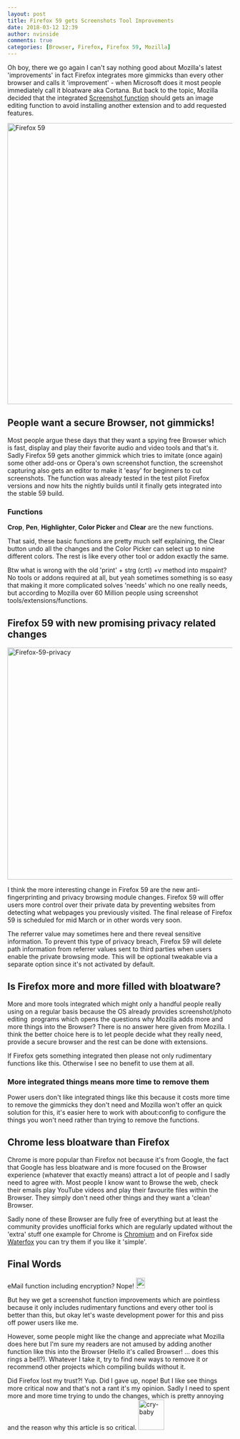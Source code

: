 ```yaml
---
layout: post
title: Firefox 59 gets Screenshots Tool Improvements
date: 2018-03-12 12:39
author: nvinside
comments: true
categories: [Browser, Firefox, Firefox 59, Mozilla]
---
```

Oh boy, there we go again I can't say nothing good about Mozilla's latest 'improvements' in fact Firefox integrates more gimmicks than every other browser and calls it 'improvement' - when Microsoft does it most people immediately call it bloatware aka Cortana. But back to the topic, Mozilla decided that the integrated <a href="https://screenshots.firefox.com" target="_blank" rel="noopener">Screenshot function</a> should gets an image editing function to avoid installing another extension and to add requested features.

<img class=" size-full wp-image-3601 aligncenter" src="https://chefkochblog.files.wordpress.com/2018/03/firefox-59.png" alt="Firefox 59" width="1200" height="630" />

<!--more-->

<h2>People want a secure Browser, not gimmicks!</h2>

Most people argue these days that they want a spying free Browser which is fast, display and play their favorite audio and video tools and that's it. Sadly Firefox 59 gets another gimmick which tries to imitate (once again) some other add-ons or Opera's own screenshot function, the screenshot capturing also gets an editor to make it 'easy' for beginners to cut screenshots. The function was already tested in the test pilot Firefox versions and now hits the nightly builds until it finally gets integrated into the stable 59 build.

<h3>Functions</h3>

<strong>Crop</strong>, <strong>Pen</strong>, <strong>Highlighter</strong>,<strong> Color Picker </strong>and <strong>Clear</strong> are the new functions.

That said, these basic functions are pretty much self explaining, the Clear button undo all the changes and the Color Picker can select up to nine different colors. The rest is like every other tool or addon exactly the same.

Btw what is wrong with the old 'print' + strg (crtl) +v method into mspaint? No tools or addons required at all, but yeah sometimes something is so easy that making it more complicated solves 'needs' which no one really needs, but according to Mozilla over 60 Million people using screenshot tools/extensions/functions.

<h2>Firefox 59 with new promising privacy related changes</h2>

<img class="alignnone size-full wp-image-3602" src="https://chefkochblog.files.wordpress.com/2018/03/firefox-59-privacy.jpg" alt="Firefox-59-privacy" width="1045" height="520" />

I think the more interesting change in Firefox 59 are the new anti-fingerprinting and privacy browsing module changes. Firefox 59 will offer users more control over their private data by preventing websites from detecting what webpages you previously visited. The final release of Firefox 59 is scheduled for mid March or in other words very soon.

The referrer value may sometimes here and there reveal sensitive information. To prevent this type of privacy breach, Firefox 59 will delete path information from referrer values sent to third parties when users enable the private browsing mode. This will be optional tweakable via a separate option since it's not activated by default.

<h2>Is Firefox more and more filled with bloatware?</h2>

More and more tools integrated which might only a handful people really using on a regular basis because the OS already provides screenshot/photo editing  programs which opens the questions why Mozilla adds more and more things into the Browser? There is no answer here given from Mozilla. I think the better choice here is to let people decide what they really need, provide a secure browser and the rest can be done with extensions.

If Firefox gets something integrated then please not only rudimentary functions like this. Otherwise I see no benefit to use them at all.

<h3>More integrated things means more time to remove them</h3>

Power users don't like integrated things like this because it costs more time to remove the gimmicks they don't need and Mozilla won't offer an quick solution for this, it's easier here to work with about:config to configure the things you won't need rather than trying to remove the functions.

<h2>Chrome less bloatware than Firefox</h2>

Chrome is more popular than Firefox not because it's from Google, the fact that Google has less bloatware and is more focused on the Browser experience (whatever that exactly means) attract a lot of people and I sadly need to agree with. Most people I know want to Browse the web, check their emails play YouTube videos and play their favourite files within the Browser. They simply don't need other things and they want a 'clean' Browser.

Sadly none of these Browser are fully free of everything but at least the community provides unofficial forks which are regularly updated without the 'extra' stuff one example for Chrome is <a href="https://chromium.woolyss.com" target="_blank" rel="noopener">Chromium</a> and on Firefox side <a href="https://www.waterfoxproject.org" target="_blank" rel="noopener">Waterfox</a> you can try them if you like it 'simple'.

<h2>Final Words</h2>

eMail function including encryption? Nope! <img class="alignnone size-full wp-image-3530" src="https://chefkochblog.files.wordpress.com/2018/03/h4cvlgl.gif" alt="h4CvlGL" width="20" height="24" />

But hey we get a screenshot function improvements which are pointless because it only includes rudimentary functions and every other tool is better than this, but okay let's waste development power for this and piss off power users like me.

However, some people might like the change and appreciate what Mozilla does here but I'm sure my readers are not amused by adding another function like this into the Browser (Hello it's called Browser! ... does this rings a bell?). Whatever I take it, try to find new ways to remove it or recommend other projects which compiling builds without it.

Did Firefox lost my trust?! Yup. Did I gave up, nope! But I like see things more critical now and that's not a rant it's my opinion. Sadly I need to spent more and more time trying to undo the changes, which is pretty annoying and the reason why this article is so critical. <img class="alignnone size-full wp-image-3517" src="https://chefkochblog.files.wordpress.com/2018/03/cry-baby.gif" alt="cry-baby" width="58" height="68" />
